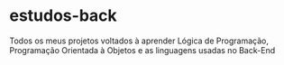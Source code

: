 # estudos-back
Todos os meus projetos voltados à aprender Lógica de Programação, Programação Orientada à Objetos e as linguagens usadas no Back-End
